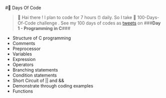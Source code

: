 #💯 Days Of Code
>👋 Hai there ! 
>I plan to code for 7 hours ⏰ daily.
>So I take 💯 100-Days-Of-Code challenge .
>See my 100 days of codes as [tweets](https://twitter.com/SelvaLa97822932) on <i class="fab fa-twitter"></i> 
###**Day 1 - Programming in C**###
- Structure of C programming
- Comments
- Preprocessor
- Variables
- Expression
- Operators
- Branching statements
- Condition statements
- Short Circuit of || and &&
- Demonstrate through coding examples 
- Functions
